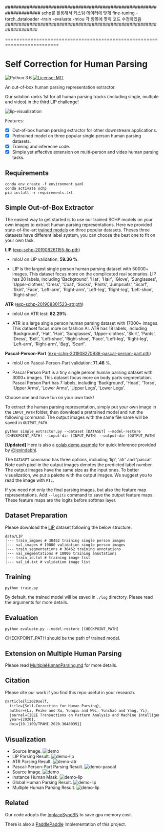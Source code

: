 
#####################################################################
schp를 활용해서 커스텀 데이터에 맞게 fine-tuning 
-torch_dataloader
-train 
-evaluate
-miou
각 항목에 맞춰 코드 수정하였음
####################################################################

=========================================================================
# Self Correction for Human Parsing

![Python 3.6](https://img.shields.io/badge/python-3.6-green.svg)
[![License: MIT](https://img.shields.io/badge/License-MIT-green.svg)](https://opensource.org/licenses/MIT)

An out-of-box human parsing representation extractor.

Our solution ranks 1st for all human parsing tracks (including single, multiple and video) in the third LIP challenge!

![lip-visualization](./demo/lip-visualization.jpg) 

Features:
- [x] Out-of-box human parsing extractor for other downstream applications.
- [x] Pretrained model on three popular single person human parsing datasets.
- [x] Training and inferecne code.
- [x] Simple yet effective extension on multi-person and video human parsing tasks.

## Requirements

```
conda env create -f environment.yaml
conda activate schp
pip install -r requirements.txt
```

## Simple Out-of-Box Extractor

The easiest way to get started is to use our trained SCHP models on your own images to extract human parsing representations. Here we provided state-of-the-art [trained models](https://drive.google.com/drive/folders/1uOaQCpNtosIjEL2phQKEdiYd0Td18jNo?usp=sharing) on three popular datasets. Theses three datasets have different label system, you can choose the best one to fit on your own task.

**LIP** ([exp-schp-201908261155-lip.pth](https://drive.google.com/file/d/1k4dllHpu0bdx38J7H28rVVLpU-kOHmnH/view?usp=sharing))

* mIoU on LIP validation: **59.36 %**.

* LIP is the largest single person human parsing dataset with 50000+ images. This dataset focus more on the complicated real scenarios. LIP has 20 labels, including 'Background', 'Hat', 'Hair', 'Glove', 'Sunglasses', 'Upper-clothes', 'Dress', 'Coat', 'Socks', 'Pants', 'Jumpsuits', 'Scarf', 'Skirt', 'Face', 'Left-arm', 'Right-arm', 'Left-leg', 'Right-leg', 'Left-shoe', 'Right-shoe'.

**ATR** ([exp-schp-201908301523-atr.pth](https://drive.google.com/file/d/1ruJg4lqR_jgQPj-9K0PP-L2vJERYOxLP/view?usp=sharing))

* mIoU on ATR test: **82.29%**.

* ATR is a large single person human parsing dataset with 17000+ images. This dataset focus more on fashion AI. ATR has 18 labels, including 'Background', 'Hat', 'Hair', 'Sunglasses', 'Upper-clothes', 'Skirt', 'Pants', 'Dress', 'Belt', 'Left-shoe', 'Right-shoe', 'Face', 'Left-leg', 'Right-leg', 'Left-arm', 'Right-arm', 'Bag', 'Scarf'.

**Pascal-Person-Part** ([exp-schp-201908270938-pascal-person-part.pth](https://drive.google.com/file/d/1E5YwNKW2VOEayK9mWCS3Kpsxf-3z04ZE/view?usp=sharing))

* mIoU on Pascal-Person-Part validation: **71.46** %.

* Pascal Person Part is a tiny single person human parsing dataset with 3000+ images. This dataset focus more on body parts segmentation. Pascal Person Part has 7 labels, including 'Background', 'Head', 'Torso', 'Upper Arms', 'Lower Arms', 'Upper Legs', 'Lower Legs'.

Choose one and have fun on your own task!

To extract the human parsing representation, simply put your own image in the `INPUT_PATH` folder, then download a pretrained model and run the following command. The output images with the same file name will be saved in `OUTPUT_PATH`

```
python simple_extractor.py --dataset [DATASET] --model-restore [CHECKPOINT_PATH] --input-dir [INPUT_PATH] --output-dir [OUTPUT_PATH]
```

**[Updated]** Here is also a [colab demo example](https://colab.research.google.com/drive/1JOwOPaChoc9GzyBi5FUEYTSaP2qxJl10?usp=sharing) for quick inference provided by [@levindabhi](https://github.com/levindabhi).

The `DATASET` command has three options, including 'lip', 'atr' and 'pascal'. Note each pixel in the output images denotes the predicted label number. The output images have the same size as the input ones. To better visualization, we put a palette with the output images. We suggest you to read the image with `PIL`.

If you need not only the final parsing images, but also the feature map representations. Add `--logits` command to save the output feature maps. These feature maps are the logits before softmax layer.

## Dataset Preparation

Please download the [LIP](http://sysu-hcp.net/lip/) dataset following the below structure.

```commandline
data/LIP
|--- train_imgaes # 30462 training single person images
|--- val_images # 10000 validation single person images
|--- train_segmentations # 30462 training annotations
|--- val_segmentations # 10000 training annotations
|--- train_id.txt # training image list
|--- val_id.txt # validation image list
```

## Training

```
python train.py 
```
By default, the trained model will be saved in `./log` directory. Please read the arguments for more details.

## Evaluation
```
python evaluate.py --model-restore [CHECKPOINT_PATH]
```
CHECKPOINT_PATH should be the path of trained model.

## Extension on Multiple Human Parsing

Please read [MultipleHumanParsing.md](./mhp_extension/README.md) for more details.

## Citation

Please cite our work if you find this repo useful in your research.

```latex
@article{li2020self,
  title={Self-Correction for Human Parsing}, 
  author={Li, Peike and Xu, Yunqiu and Wei, Yunchao and Yang, Yi},
  journal={IEEE Transactions on Pattern Analysis and Machine Intelligence}, 
  year={2020},
  doi={10.1109/TPAMI.2020.3048039}}
```

## Visualization

* Source Image.
![demo](./demo/demo.jpg)
* LIP Parsing Result.
![demo-lip](./demo/demo_lip.png)
* ATR Parsing Result.
![demo-atr](./demo/demo_atr.png)
* Pascal-Person-Part Parsing Result.
![demo-pascal](./demo/demo_pascal.png)
* Source Image.
![demo](./mhp_extension/demo/demo.jpg)
* Instance Human Mask.
![demo-lip](./mhp_extension/demo/demo_instance_human_mask.png)
* Global Human Parsing Result.
![demo-lip](./mhp_extension/demo/demo_global_human_parsing.png)
* Multiple Human Parsing Result.
![demo-lip](./mhp_extension/demo/demo_multiple_human_parsing.png)


## Related
Our code adopts the [InplaceSyncBN](https://github.com/mapillary/inplace_abn) to save gpu memory cost.

There is also a [PaddlePaddle](https://github.com/PaddlePaddle/PaddleSeg/tree/develop/contrib/ACE2P) Implementation of this project.
